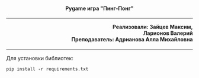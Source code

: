 <h4 align="center">Pygame игра "Пинг-Понг"</h4><hr>

<h4 align="right" style="margin-top: 1px;">
    Реализовали: Зайцев Максим,<br>
	Ларионов Валерий<br>
    Преподаватель: Адрианова Алла Михайловна
</h4><hr>

<p>Для установки библиотек:</p>

```
pip install -r requirements.txt
```
